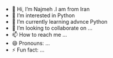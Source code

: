 - 👋 Hi, I’m Najmeh .I am from Iran
- 👀 I’m interested in Python
- 🌱 I’m currently learning advnce Python
- 💞️ I’m looking to collaborate on ...
- 📫 How to reach me ...
- 😄 Pronouns: ...
- ⚡ Fun fact: ...

<!---
Moradi136340/Moradi136340 is a ✨ special ✨ repository because its `README.md` (this file) appears on your GitHub profile.
You can click the Preview link to take a look at your changes.
--->
